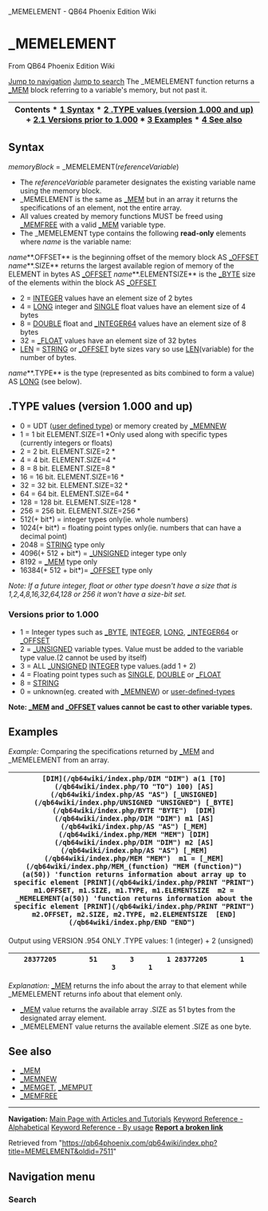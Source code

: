 


\_MEMELEMENT - QB64 Phoenix Edition Wiki








# \_MEMELEMENT



From QB64 Phoenix Edition Wiki



[Jump to navigation](#mw-head)
[Jump to search](#searchInput)
The \_MEMELEMENT function returns a [\_MEM](/qb64wiki/index.php/MEM "MEM") block referring to a variable's memory, but not past it.


  






| Contents * [1 Syntax](#Syntax) * [2 .TYPE values (version 1.000 and up)](#.TYPE_values_(version_1.000_and_up)) 	+ [2.1 Versions prior to 1.000](#Versions_prior_to_1.000) * [3 Examples](#Examples) * [4 See also](#See_also) |
| --- |


## Syntax


*memoryBlock* = \_MEMELEMENT(*referenceVariable*)
  




* The *referenceVariable* parameter designates the existing variable name using the memory block.
* \_MEMELEMENT is the same as [\_MEM](/qb64wiki/index.php/MEM "MEM") but in an array it returns the specifications of an element, not the entire array.
* All values created by memory functions MUST be freed using [\_MEMFREE](/qb64wiki/index.php/MEMFREE "MEMFREE") with a valid [\_MEM](/qb64wiki/index.php/MEM "MEM") variable type.
* The \_MEMELEMENT type contains the following **read-only** elements where *name* is the variable name:


*name***.OFFSET** is the beginning offset of the memory block AS [\_OFFSET](/qb64wiki/index.php/OFFSET "OFFSET")
*name***.SIZE** returns the largest available region of memory of the ELEMENT in bytes AS [\_OFFSET](/qb64wiki/index.php/OFFSET "OFFSET")
*name***.ELEMENTSIZE** is the [\_BYTE](/qb64wiki/index.php/BYTE "BYTE") size of the elements within the block AS [\_OFFSET](/qb64wiki/index.php/OFFSET "OFFSET")
* 2 = [INTEGER](/qb64wiki/index.php/INTEGER "INTEGER") values have an element size of 2 bytes
* 4 = [LONG](/qb64wiki/index.php/LONG "LONG") integer and [SINGLE](/qb64wiki/index.php/SINGLE "SINGLE") float values have an element size of 4 bytes
* 8 = [DOUBLE](/qb64wiki/index.php/DOUBLE "DOUBLE") float and [\_INTEGER64](/qb64wiki/index.php/INTEGER64 "INTEGER64") values have an element size of 8 bytes
* 32 = [\_FLOAT](/qb64wiki/index.php/FLOAT "FLOAT") values have an element size of 32 bytes
* [LEN](/qb64wiki/index.php/LEN "LEN") = [STRING](/qb64wiki/index.php/STRING "STRING") or [\_OFFSET](/qb64wiki/index.php/OFFSET "OFFSET") byte sizes vary so use [LEN](/qb64wiki/index.php/LEN "LEN")(variable) for the number of bytes.

*name***.TYPE** is the type (represented as bits combined to form a value) AS [LONG](/qb64wiki/index.php/LONG "LONG") (see below).
  




## .TYPE values (version 1.000 and up)


* 0 = UDT ([user defined type](/qb64wiki/index.php/TYPE "TYPE")) or memory created by [\_MEMNEW](/qb64wiki/index.php/MEMNEW "MEMNEW")
* 1 = 1 bit ELEMENT.SIZE=1 \*Only used along with specific types (currently integers or floats)
* 2 = 2 bit. ELEMENT.SIZE=2 \*
* 4 = 4 bit. ELEMENT.SIZE=4 \*
* 8 = 8 bit. ELEMENT.SIZE=8 \*
* 16 = 16 bit. ELEMENT.SIZE=16 \*
* 32 = 32 bit. ELEMENT.SIZE=32 \*
* 64 = 64 bit. ELEMENT.SIZE=64 \*
* 128 = 128 bit. ELEMENT.SIZE=128 \*
* 256 = 256 bit. ELEMENT.SIZE=256 \*
* 512(+ bit\*) = integer types only(ie. whole numbers)
* 1024(+ bit\*) = floating point types only(ie. numbers that can have a decimal point)
* 2048 = [STRING](/qb64wiki/index.php/STRING "STRING") type only
* 4096(+ 512 + bit\*) = [\_UNSIGNED](/qb64wiki/index.php/UNSIGNED "UNSIGNED") integer type only
* 8192 = [\_MEM](/qb64wiki/index.php/MEM "MEM") type only
* 16384(+ 512 + bit\*)= [\_OFFSET](/qb64wiki/index.php/OFFSET "OFFSET") type only

*Note: If a future integer, float or other type doesn't have a size that is 1,2,4,8,16,32,64,128 or 256 it won't have a size-bit set.*



### Versions prior to 1.000


* 1 = Integer types such as [\_BYTE](/qb64wiki/index.php/BYTE "BYTE"), [INTEGER](/qb64wiki/index.php/INTEGER "INTEGER"), [LONG](/qb64wiki/index.php/LONG "LONG"), [\_INTEGER64](/qb64wiki/index.php/INTEGER64 "INTEGER64") or [\_OFFSET](/qb64wiki/index.php/OFFSET "OFFSET")
* 2 = [\_UNSIGNED](/qb64wiki/index.php/UNSIGNED "UNSIGNED") variable types. Value must be added to the variable type value.(2 cannot be used by itself)
* 3 = ALL [\_UNSIGNED](/qb64wiki/index.php/UNSIGNED "UNSIGNED") [INTEGER](/qb64wiki/index.php/INTEGER "INTEGER") type values.(add 1 + 2)
* 4 = Floating point types such as [SINGLE](/qb64wiki/index.php/SINGLE "SINGLE"), [DOUBLE](/qb64wiki/index.php/DOUBLE "DOUBLE") or [\_FLOAT](/qb64wiki/index.php/FLOAT "FLOAT")
* 8 = [STRING](/qb64wiki/index.php/STRING "STRING")
* 0 = unknown(eg. created with [\_MEMNEW](/qb64wiki/index.php/MEMNEW "MEMNEW")) or [user-defined-types](/qb64wiki/index.php/TYPE "TYPE")

**Note: [\_MEM](/qb64wiki/index.php/MEM "MEM") and [\_OFFSET](/qb64wiki/index.php/OFFSET "OFFSET") values cannot be cast to other variable types.**
  




## Examples


*Example:* Comparing the specifications returned by [\_MEM](/qb64wiki/index.php/MEM "MEM") and \_MEMELEMENT from an array.





| ``` [DIM](/qb64wiki/index.php/DIM "DIM") a(1 [TO](/qb64wiki/index.php/TO "TO") 100) [AS](/qb64wiki/index.php/AS "AS") [_UNSIGNED](/qb64wiki/index.php/UNSIGNED "UNSIGNED") [_BYTE](/qb64wiki/index.php/BYTE "BYTE")  [DIM](/qb64wiki/index.php/DIM "DIM") m1 [AS](/qb64wiki/index.php/AS "AS") [_MEM](/qb64wiki/index.php/MEM "MEM") [DIM](/qb64wiki/index.php/DIM "DIM") m2 [AS](/qb64wiki/index.php/AS "AS") [_MEM](/qb64wiki/index.php/MEM "MEM")  m1 = [_MEM](/qb64wiki/index.php/MEM_(function) "MEM (function)")(a(50)) 'function returns information about array up to specific element [PRINT](/qb64wiki/index.php/PRINT "PRINT") m1.OFFSET, m1.SIZE, m1.TYPE, m1.ELEMENTSIZE  m2 = _MEMELEMENT(a(50)) 'function returns information about the specific element [PRINT](/qb64wiki/index.php/PRINT "PRINT") m2.OFFSET, m2.SIZE, m2.TYPE, m2.ELEMENTSIZE  [END](/qb64wiki/index.php/END "END")  ``` |
| --- |


Output using VERSION .954 ONLY .TYPE values: 1 (integer) + 2 (unsigned)


| ``` 28377205        51        3        1 28377205        1         3        1  ``` |
| --- |


*Explanation:* [\_MEM](/qb64wiki/index.php/MEM "MEM") returns the info about the array to that element while \_MEMELEMENT returns info about that element only.
* [\_MEM](/qb64wiki/index.php/MEM "MEM") value returns the available array .SIZE as 51 bytes from the designated array element.
* \_MEMELEMENT value returns the available element .SIZE as one byte.

  




## See also


* [\_MEM](/qb64wiki/index.php/MEM "MEM")
* [\_MEMNEW](/qb64wiki/index.php/MEMNEW "MEMNEW")
* [\_MEMGET](/qb64wiki/index.php/MEMGET "MEMGET"), [\_MEMPUT](/qb64wiki/index.php/MEMPUT "MEMPUT")
* [\_MEMFREE](/qb64wiki/index.php/MEMFREE "MEMFREE")


  






---


**Navigation:**
[Main Page with Articles and Tutorials](/qb64wiki/index.php/Main_Page "Main Page")
[Keyword Reference - Alphabetical](/qb64wiki/index.php/Keyword_Reference_-_Alphabetical "Keyword Reference - Alphabetical")
[Keyword Reference - By usage](/qb64wiki/index.php/Keyword_Reference_-_By_usage "Keyword Reference - By usage")
**[Report a broken link](https://qb64phoenix.com/forum/showthread.php?tid=2800)**  





Retrieved from "<https://qb64phoenix.com/qb64wiki/index.php?title=MEMELEMENT&oldid=7511>"




## Navigation menu








### Search





















